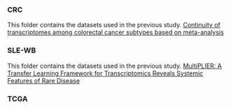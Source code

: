 ### CRC
This folder contains the datasets used in the previous study. 
[Continuity of transcriptomes among colorectal cancer subtypes based on meta-analysis](https://genomebiology.biomedcentral.com/articles/10.1186/s13059-018-1511-4)

### SLE-WB
This folder contains the datasets used in the previous study. 
[MultiPLIER: A Transfer Learning Framework for Transcriptomics Reveals Systemic Features of Rare Disease](https://www.sciencedirect.com/science/article/pii/S240547121930119X?via%3Dihub)

### TCGA
